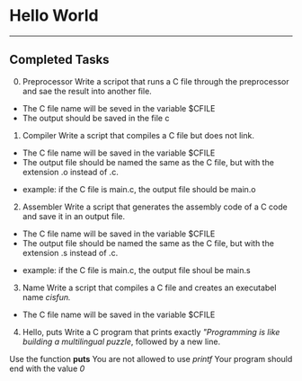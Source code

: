 # **Hello World**
---
## Completed Tasks
0. Preprocessor
Write a scripot that runs a C file through the preprocessor and sae the result into another file. 
- The C file name will be seved in the variable $CFILE
- The output should be saved in the file c

1. Compiler
Write a script that compiles a C file but does not link.
- The C file name will be saved in the variable $CFILE
- The output file should be named the same as the C file, but with the extension .o instead of .c.
* example: if the C file is main.c, the output file should be main.o

2. Assembler
Write a script that generates the assembly code of a C code and save it in an output file.
- The C file name will be saved in the variable $CFILE
- The output file should be named the same as the C file, but with the extension .s instead of .c.
* example: if the C file is main.c, the output file shoul be main.s

3. Name
Write a script that compiles a C file and creates an executabel name *cisfun.*
- The C file name will be saved in the variable $CFILE

4. Hello, puts
Write a C program that prints exactly *"Programming is like building a multilingual puzzle*, followed by a new line.

Use the function **puts**
You are not allowed to use *printf*
Your program should end with the value *0*
